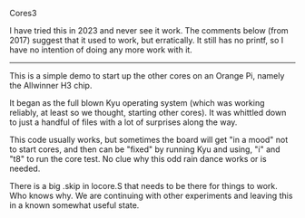 Cores3

I have tried this in 2023 and never see it work.
The comments below (from 2017) suggest that it used to work,
but erratically.  It still has no printf, so I have no intention
of doing any more work with it.

----------------------------------------------------------

This is a simple demo to start up the other cores on an Orange Pi,
namely the Allwinner H3 chip.

It began as the full blown Kyu operating system (which was working
reliably, at least so we thought, starting other cores).
It was whittled down to just a handful of files with a lot of
surprises along the way.  

This code usually works, but sometimes the board will get
"in a mood" not to start cores, and then can be "fixed" by
running Kyu and using, "i" and "t8" to run the core test.
No clue why this odd rain dance works or is needed.

There is a big .skip in locore.S that needs to be there
for things to work.  Who knows why.
We are continuing with other experiments and leaving this
in a known somewhat useful state.

